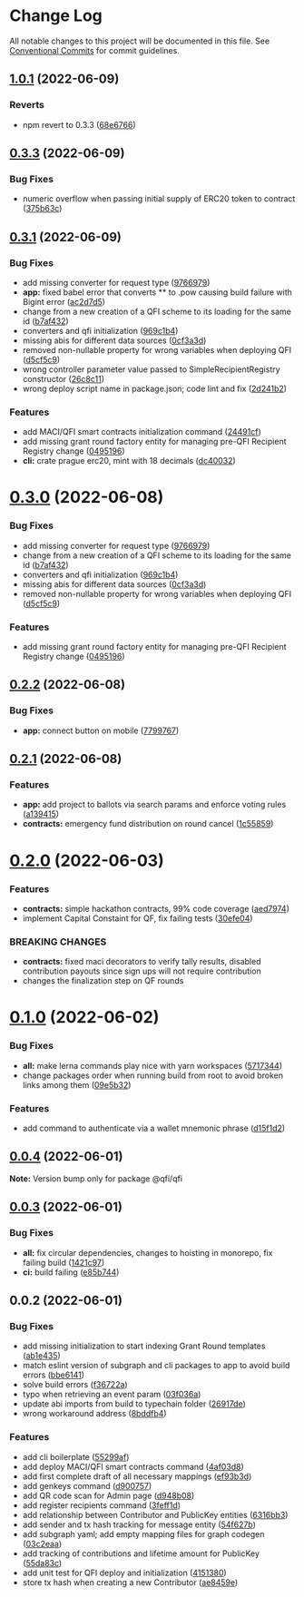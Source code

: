 # Change Log

All notable changes to this project will be documented in this file.
See [Conventional Commits](https://conventionalcommits.org) for commit guidelines.


## [1.0.1](https://github.com/compare/v1.0.0...v1.0.1) (2022-06-09)


### Reverts

* npm revert to 0.3.3 ([68e6766](https://github.com/commit/68e676698356c95e7e456622138407993150e943))



## [0.3.3](https://github.com/compare/v0.3.2...v0.3.3) (2022-06-09)


### Bug Fixes

* numeric overflow when passing initial supply of ERC20 token to contract ([375b63c](https://github.com/commit/375b63cfe144d36c0ccd97f34f34f8b2e0d020ec))





## [0.3.1](https://github.com/compare/v0.2.2...v0.3.1) (2022-06-09)


### Bug Fixes

* add missing converter for request type ([9766979](https://github.com/commit/9766979ba5257132deaacf43332c5b956cd21156))
* **app:** fixed babel error that converts ** to .pow causing build failure with Bigint error ([ac2d7d5](https://github.com/commit/ac2d7d54ceb31f7c02d4d6bd110caf3c019cdf11))
* change from a new creation of a QFI scheme to its loading for the same id ([b7af432](https://github.com/commit/b7af432ef46b441fa2eafd664bced4ec40182e3b))
* converters and qfi initialization ([969c1b4](https://github.com/commit/969c1b4c1d0468c2031cd3084e8300ce78d67e97))
* missing abis for different data sources ([0cf3a3d](https://github.com/commit/0cf3a3d30633bcc30861b34f979f900035bd7a2d))
* removed non-nullable property for wrong variables when deploying QFI ([d5cf5c9](https://github.com/commit/d5cf5c90c1ea77775d24fa9807dcbe8ea83eacfa))
* wrong controller parameter value passed to SimpleRecipientRegistry constructor ([26c8c11](https://github.com/commit/26c8c119245ed5298c59c58eadd6d682d1e9f32d))
* wrong deploy script name in package.json; code lint and fix ([2d241b2](https://github.com/commit/2d241b2a8c3b1ea8b420ba937702153d2ba1ef8f))


### Features

* add MACI/QFI smart contracts initialization command ([24491cf](https://github.com/commit/24491cf61615f74674c1c0161bc2d366792adbea))
* add missing grant round factory entity for managing pre-QFI Recipient Registry change ([0495196](https://github.com/commit/0495196d92189189616f460e6fa272068fc8be88))
* **cli:** crate prague erc20, mint with 18 decimals ([dc40032](https://github.com/commit/dc40032fba08832b35bb5ce4862bd77952908e00))





# [0.3.0](https://github.com/compare/v0.2.2...v0.3.0) (2022-06-08)


### Bug Fixes

* add missing converter for request type ([9766979](https://github.com/commit/9766979ba5257132deaacf43332c5b956cd21156))
* change from a new creation of a QFI scheme to its loading for the same id ([b7af432](https://github.com/commit/b7af432ef46b441fa2eafd664bced4ec40182e3b))
* converters and qfi initialization ([969c1b4](https://github.com/commit/969c1b4c1d0468c2031cd3084e8300ce78d67e97))
* missing abis for different data sources ([0cf3a3d](https://github.com/commit/0cf3a3d30633bcc30861b34f979f900035bd7a2d))
* removed non-nullable property for wrong variables when deploying QFI ([d5cf5c9](https://github.com/commit/d5cf5c90c1ea77775d24fa9807dcbe8ea83eacfa))


### Features

* add missing grant round factory entity for managing pre-QFI Recipient Registry change ([0495196](https://github.com/commit/0495196d92189189616f460e6fa272068fc8be88))





## [0.2.2](https://github.com/compare/v0.2.1...v0.2.2) (2022-06-08)


### Bug Fixes

* **app:** connect button on mobile ([7799767](https://github.com/commit/77997672b6065782bdb4f65211dda1767a57369e))





## [0.2.1](https://github.com/compare/v0.2.0...v0.2.1) (2022-06-08)


### Features

* **app:** add project to ballots via search params and enforce voting rules ([a139415](https://github.com/commit/a13941580e11d80a4324d2c7f1df727f1f716e8d))
* **contracts:** emergency fund distribution on round cancel ([1c55859](https://github.com/commit/1c55859b96815f032161b9d20bbee42163a56e2b))





# [0.2.0](https://github.com/compare/v0.1.0...v0.2.0) (2022-06-03)


### Features

* **contracts:** simple hackathon contracts, 99% code coverage ([aed7974](https://github.com/commit/aed79744022e4c2f1f72bcb2ce0b342914576cca))
* implement Capital Constaint for QF, fix failing tests ([30efe04](https://github.com/commit/30efe04634afb461da7d88e7cc818a6f0707421e))


### BREAKING CHANGES

* **contracts:** fixed maci decorators to verify tally results, disabled contribution payouts since
sign ups will not require contribution
* changes the finalization step on QF rounds





# [0.1.0](https://github.com/compare/v0.0.4...v0.1.0) (2022-06-02)


### Bug Fixes

* **all:** make lerna commands play nice with yarn workspaces ([5717344](https://github.com/commit/57173443e138d89320e8316f93375ab139fb8d9c))
* change packages order when running build from root to avoid broken links among them ([09e5b32](https://github.com/commit/09e5b32ae619d21f08cb8ffe84c0a193dd1a1ebe))


### Features

* add command to authenticate via a wallet mnemonic phrase ([d15f1d2](https://github.com/commit/d15f1d2212845372e3c520bf539c5c7f3d0125c7))





## [0.0.4](https://github.com/compare/v0.0.3...v0.0.4) (2022-06-01)

**Note:** Version bump only for package @qfi/qfi





## [0.0.3](https://github.com/compare/v0.0.2...v0.0.3) (2022-06-01)


### Bug Fixes

* **all:** fix circular dependencies, changes to hoisting in monorepo, fix failing build ([1421c97](https://github.com/commit/1421c971a8dd5a85d96fbf67baf5a0dac6a7b062))
* **ci:** build failing ([e85b744](https://github.com/commit/e85b74426f45a3b75148e82cfaf85cee62da0701))





## 0.0.2 (2022-06-01)


### Bug Fixes

* add missing initialization to start indexing Grant Round templates ([ab1e435](https://github.com/commit/ab1e435ea8dadfe107038c7e547f51c8579a33c0))
* match eslint version of subgraph and cli packages to app to avoid build errors ([bbe6141](https://github.com/commit/bbe61411060b8143809f8e6a66e94aee0ad8f3fc))
* solve build errors ([f36722a](https://github.com/commit/f36722afeeadb2a7e5d560ae0db94a4ff2e60755))
* typo when retrieving an event param ([03f036a](https://github.com/commit/03f036ae3df56c3fbeff6b060ea23f4145d04970))
* update abi imports from build to typechain folder ([26917de](https://github.com/commit/26917de487116c38c66259304371ea242982e6a3))
* wrong workaround address ([8bddfb4](https://github.com/commit/8bddfb467a9c17cf457ac3f60f0cae0afe4b069f))


### Features

* add cli boilerplate ([55299af](https://github.com/commit/55299af20bf7c2bd12be7a55f31c520271be2ecd))
* add deploy MACI/QFI smart contracts command ([4af03d8](https://github.com/commit/4af03d8f8f69d3041ddc7ca6451955d42c38a560))
* add first complete draft of all necessary mappings ([ef93b3d](https://github.com/commit/ef93b3d7b6829bbeb712b84c0abae16e753bc781))
* add genkeys command ([d900757](https://github.com/commit/d9007573a51577df551240bdaf259f589b07a3e1))
* add QR code scan for Admin page ([d948b08](https://github.com/commit/d948b08001904412c11b02dba988fcf874bed2a1))
* add register recipients command ([3feff1d](https://github.com/commit/3feff1d82f11e7b63f51cba131743228d3aeb7f5))
* add relationship between Contributor and PublicKey entities ([6316bb3](https://github.com/commit/6316bb31bc64db24ada6c8699baf6c422eeccf2d))
* add sender and tx hash tracking for message entity ([54f627b](https://github.com/commit/54f627b30611d7f31abad12437398d68148b836a))
* add subgraph yaml; add empty mapping files for graph codegen ([03c2eaa](https://github.com/commit/03c2eaa435f8a3a8f4962ce2676aa0f40d136358))
* add tracking of contributions and lifetime amount for PublicKey ([55da83c](https://github.com/commit/55da83ccd61507ce589369feb2cd9bc43878a1f4))
* add unit test for QFI deploy and initialization ([4151380](https://github.com/commit/41513804565cf86485ca4890f748369c3e9d395d))
* store tx hash when creating a new Contributor ([ae8459e](https://github.com/commit/ae8459e08d0d156cf889e69168e7c12de2273e55))

